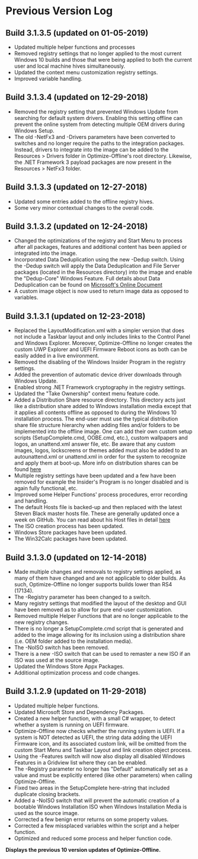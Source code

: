 # Previous Version Log #

## Build 3.1.3.5 (updated on 01-05-2019) ##

- Updated multiple helper functions and processes
- Removed registry settings that no longer applied to the most current Windows 10 builds and those that were being applied to both the current user and local machine hives simultaneously.
- Updated the context menu customization registry settings.
- Improved variable handling.

## Build 3.1.3.4 (updated on 12-29-2018) ##

- Removed the registry setting that prevented Windows Update from searching for default system drivers. Enabling this setting offline can prevent the online system from detecting multiple OEM drivers during Windows Setup.
- The old -NetFx3 and -Drivers parameters have been converted to switches and no longer require the paths to the integration packages. Instead, drivers to integrate into the image can be added to the Resources > Drivers folder in Optimize-Offline's root directory. Likewise, the .NET Framework 3 payload packages are now present in the Resources > NetFx3 folder.

## Build 3.1.3.3 (updated on 12-27-2018) ##

- Updated some entries added to the offline registry hives.
- Some very minor contextual changes to the overall code.

## Build 3.1.3.2 (updated on 12-24-2018) ##

- Changed the optimizations of the registry and Start Menu to process after all packages, features and additional content has been applied or integrated into the image.
- Incorporated Data Deduplication using the new -Dedup switch. Using the -Dedup switch will apply the Data Deduplication and File Server packages (located in the Resources directory) into the image and enable the "Dedup-Core" Windows Feature. Full details about Data Deduplication can be found on [Microsoft's Online Document](https://docs.microsoft.com/en-us/windows-server/storage/data-deduplication/overview)
- A custom image object is now used to return image data as opposed to variables.

## Build 3.1.3.1 (updated on 12-23-2018) ##

- Replaced the LayoutModification.xml with a simpler version that does not include a Taskbar layout and only includes links to the Control Panel and Windows Explorer. Moreover, Optimize-Offline no longer creates the custom UWP Explorer and UEFI Firmware Reboot icons as both can be easily added in a live environment.
- Removed the disabling of the Windows Insider Program in the registry settings.
- Added the prevention of automatic device driver downloads through Windows Update.
- Enabled strong .NET Framework cryptography in the registry settings.
- Updated the "Take Ownership" context menu feature code.
- Added a Distribution Share resource directory. This directory acts just like a distribution share added to Windows installation media except that it applies all contents offline as opposed to during the Windows 10 installation process. The end-user must use the typical distribution share file structure hierarchy when adding files and/or folders to be implemented into the offline image. One can add their own custom setup scripts (SetupComplete.cmd, OOBE.cmd, etc.), custom wallpapers and logos, an unattend.xml answer file, etc. Be aware that any custom images, logos, lockscreens or themes added must also be added to an autounattend.xml or unattend.xml in order for the system to recognize and apply them at boot-up. More info on distribution shares can be found [here](https://docs.microsoft.com/en-us/windows-hardware/customize/desktop/wsim/distribution-shares-and-configuration-sets-overview)
- Multiple registry settings have been updated and a few have been removed for example the Insider's Program is no longer disabled and is again fully functional, etc.
- Improved some Helper Functions' process procedures, error recording and handling.
- The default Hosts file is backed-up and then replaced with the latest Steven Black master hosts file.  These are generally updated once a week on GitHub.  You can read about his Host files in detail [here](https://github.com/StevenBlack/hosts)
- The ISO creation process has been updated.
- Windows Store packages have been updated.
- The Win32Calc packages have been updated.

## Build 3.1.3.0 (updated on 12-14-2018) ##

- Made multiple changes and removals to registry settings applied, as many of them have changed and are not applicable to older builds. As such, Optimize-Offline no longer supports builds lower than RS4 (17134).
- The -Registry parameter has been changed to a switch.
- Many registry settings that modified the layout of the desktop and GUI have been removed as to allow for pure end-user customization.
- Removed multiple Helper Functions that are no longer applicable to the new registry changes.
- There is no longer a SetupComplete.cmd script that is generated and added to the image allowing for its inclusion using a distribution share (i.e. OEM folder added to the installation media).
- The -NoISO switch has been removed.
- There is a new -ISO switch that can be used to remaster a new ISO if an ISO was used at the source image.
- Updated the Windows Store Appx Packages.
- Additional optimization process and code changes.

## Build 3.1.2.9 (updated on 11-29-2018) ##

- Updated multiple helper functions.
- Updated Microsoft Store and Dependency Packages.
- Created a new helper function, with a small C# wrapper, to detect whether a system is running on UEFI firmware.
- Optimize-Offline now checks whether the running system is UEFI. If a system is NOT detected as UEFI, the string data adding the UEFI Firmware icon, and its associated custom link, will be omitted from the custom Start Menu and Taskbar Layout and link creation object process.
- Using the -Features switch will now also display all disabled Windows Features in a Gridview list where they can be enabled.
- The -Registry parameter no longer has "Default" automatically set as a value and must be explicitly entered (like other parameters) when calling Optimize-Offline.
- Fixed two areas in the SetupComplete here-string that included duplicate closing brackets.
- Added a -NoISO switch that will prevent the automatic creation of a bootable Windows Installation ISO when Windows Installation Media is used as the source image.
- Corrected a few benign error returns on some property values.
- Corrected a few missplaced variables within the script and a helper function.
- Optimized and reduced some process and helper function code.

**Displays the previous 10 version updates of Optimize-Offline.**